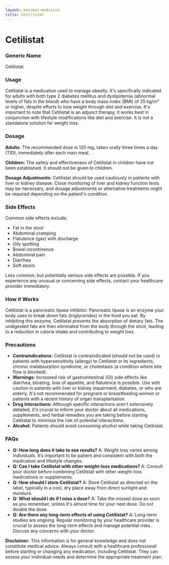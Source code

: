 ```yaml
---
layout: minimal-medicine
title: Cetilistat
---
```


# Cetilistat
### Generic Name
Cetilistat

### Usage
Cetilistat is a medication used to manage obesity.  It's specifically indicated for adults with both type 2 diabetes mellitus and dyslipidemia (abnormal levels of fats in the blood) who have a body mass index (BMI) of 25 kg/m² or higher, despite efforts to lose weight through diet and exercise.  It's important to note that Cetilistat is an adjunct therapy; it works best in conjunction with lifestyle modifications like diet and exercise.  It is not a standalone solution for weight loss.

### Dosage
**Adults:** The recommended dose is 120 mg, taken orally three times a day (TID), immediately after each main meal.

**Children:** The safety and effectiveness of Cetilistat in children have not been established.  It should not be given to children.

**Dosage Adjustments:**  Cetilistat should be used cautiously in patients with liver or kidney disease.  Close monitoring of liver and kidney function tests may be necessary, and dosage adjustments or alternative treatments might be required depending on the patient's condition.

### Side Effects
Common side effects include:

*   Fat in the stool
*   Abdominal cramping
*   Flatulence (gas) with discharge
*   Oily spotting
*   Bowel incontinence
*   Abdominal pain
*   Diarrhea
*   Soft stools

Less common, but potentially serious side effects are possible.  If you experience any unusual or concerning side effects, contact your healthcare provider immediately.

### How it Works
Cetilistat is a pancreatic lipase inhibitor.  Pancreatic lipase is an enzyme your body uses to break down fats (triglycerides) in the food you eat. By inhibiting this enzyme, Cetilistat prevents the absorption of dietary fats.  The undigested fats are then eliminated from the body through the stool, leading to a reduction in calorie intake and contributing to weight loss.

### Precautions
*   **Contraindications:** Cetilistat is contraindicated (should not be used) in patients with hypersensitivity (allergy) to Cetilistat or its ingredients, chronic malabsorption syndrome, or cholestasis (a condition where bile flow is blocked).
*   **Warnings:**  Increased risk of gastrointestinal (GI) side effects like diarrhea, bloating, loss of appetite, and flatulence is possible.  Use with caution in patients with liver or kidney impairment, diabetes, or who are elderly.  It's not recommended for pregnant or breastfeeding women or patients with a recent history of organ transplantation.
*   **Drug Interactions:** Although specific interactions aren't extensively detailed, it's crucial to inform your doctor about all medications, supplements, and herbal remedies you are taking before starting Cetilistat to minimize the risk of potential interactions.
*   **Alcohol:** Patients should avoid consuming alcohol while taking Cetilistat.

### FAQs

*   **Q: How long does it take to see results?** A:  Weight loss varies among individuals.  It’s important to be patient and consistent with both the medication and lifestyle changes.
*   **Q: Can I take Cetilistat with other weight-loss medications?** A:  Consult your doctor before combining Cetilistat with other weight-loss medications or supplements.
*   **Q: How should I store Cetilistat?** A: Store Cetilistat as directed on the label, typically in a cool, dry place away from direct sunlight and moisture.
*   **Q: What should I do if I miss a dose?** A: Take the missed dose as soon as you remember, unless it's almost time for your next dose.  Do not double the dose.
*   **Q:  Are there any long-term effects of using Cetilistat?** A:  Long-term studies are ongoing.  Regular monitoring by your healthcare provider is crucial to assess the long-term effects and manage potential risks.  Discuss any concerns with your doctor.


**Disclaimer:** This information is for general knowledge and does not constitute medical advice.  Always consult with a healthcare professional before starting or changing any medication, including Cetilistat.  They can assess your individual needs and determine the appropriate treatment plan.
